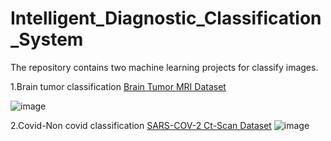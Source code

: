 # Intelligent_Diagnostic_Classification_System
The repository contains two machine learning projects for classify images.

1.Brain tumor classification
[Brain Tumor MRI Dataset](https://www.kaggle.com/datasets/masoudnickparvar/brain-tumor-mri-dataset)

![image](https://github.com/panagiotamoraiti/Intelligent_Diagnostic_Classification_System/assets/72858165/5cd9d208-c682-43c2-9740-d76cdaad7c38)

2.Covid-Non covid classification
[SARS-COV-2 Ct-Scan Dataset](https://www.kaggle.com/datasets/plameneduardo/sarscov2-ctscan-dataset)
![image](https://github.com/panagiotamoraiti/Intelligent_Diagnostic_Classification_System/assets/72858165/e5f31f88-0230-45c0-8ac9-1779039555f7)
